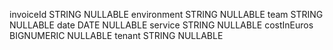 invoiceId STRING NULLABLE
environment STRING NULLABLE
team STRING NULLABLE
date DATE NULLABLE
service STRING NULLABLE
costInEuros BIGNUMERIC NULLABLE
tenant STRING NULLABLE
